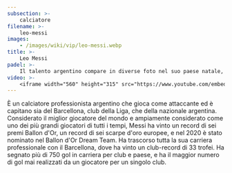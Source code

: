 ```yaml
---
subsection: >-
    calciatore
filename: >-
    leo-messi
images:
    - /images/wiki/vip/leo-messi.webp
title: >-
    Leo Messi
padel: >-
    Il talento argentino compare in diverse foto nel suo paese natale, da dove proviene probabilmente la sua passione. inoltre è amico di giocatori di padel argentini come Sanyo Gutierrez, con il quale ha scabmiato la maglia e probabilmente gioca spesso con altri appassionati appartenenti all'insieme Barcellona.
video: >-
    <iframe width="560" height="315" src="https://www.youtube.com/embed/fKlNy8yYx4k" title="YouTube video player" frameborder="0" allow="accelerometer; autoplay; clipboard-write; encrypted-media; gyroscope; picture-in-picture" allowfullscreen></iframe>
---
```

È un calciatore professionista argentino che gioca come attaccante ed è capitano sia del Barcellona, club della Liga, che della nazionale argentina. Considerato il miglior giocatore del mondo e ampiamente considerato come uno dei più grandi giocatori di tutti i tempi, Messi ha vinto un record di sei premi Ballon d'Or, un record di sei scarpe d'oro europee, e nel 2020 è stato nominato nel Ballon d'Or Dream Team. Ha trascorso tutta la sua carriera professionale con il Barcellona, dove ha vinto un club-record di 33 trofei. Ha segnato più di 750 gol in carriera per club e paese, e ha il maggior numero di gol mai realizzati da un giocatore per un singolo club.